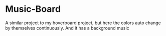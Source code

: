 # Music-Board

A similar project to my hoverboard project, but here the colors auto change by themselves continuously. And it has a background music 
